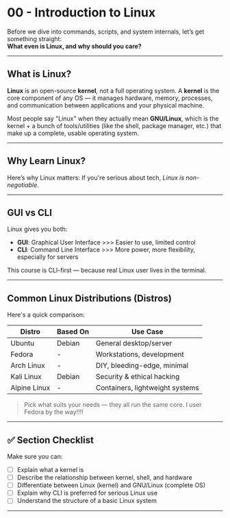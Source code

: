 # 00 - Introduction to Linux

Before we dive into commands, scripts, and system internals, let’s get something straight:  
**What even is Linux, and why should you care?**

---

## What is Linux?

**Linux** is an open-source **kernel**, not a full operating system. A **kernel** is the core component of any OS — it manages hardware, memory, processes, and communication between applications and your physical machine.

Most people say "Linux" when they actually mean **GNU/Linux**, which is the kernel + a bunch of tools/utilities (like the shell, package manager, etc.) that make up a complete, usable operating system.

---

## Why Learn Linux?

Here’s why Linux matters:
If you're serious about tech, *Linux is non-negotiable*.

---

## GUI vs CLI

Linux gives you both:

- **GUI**: Graphical User Interface >>> Easier to use, limited control
- **CLI**: Command Line Interface   >>> More power, more flexibility, especially for servers

This course is CLI-first — because real Linux user lives in the terminal.

---

## Common Linux Distributions (Distros)

Here's a quick comparison:

| Distro        | Based On | Use Case                          |
|---------------|----------|-----------------------------------|
| Ubuntu        | Debian   | General desktop/server            |
| Fedora        | -        | Workstations, development         |
| Arch Linux    | -        | DIY, bleeding-edge, minimal       |
| Kali Linux    | Debian   | Security & ethical hacking        |
| Alpine Linux  | -        | Containers, lightweight systems   |

> Pick what suits your needs — they all run the same core.
> I user Fedora by the way!!!!

---


## ✅ Section Checklist

Make sure you can:

- [ ] Explain what a kernel is
- [ ] Describe the relationship between kernel, shell, and hardware
- [ ] Differentiate between Linux (kernel) and GNU/Linux (complete OS)
- [ ] Explain why CLI is preferred for serious Linux use
- [ ] Understand the structure of a basic Linux system

---
